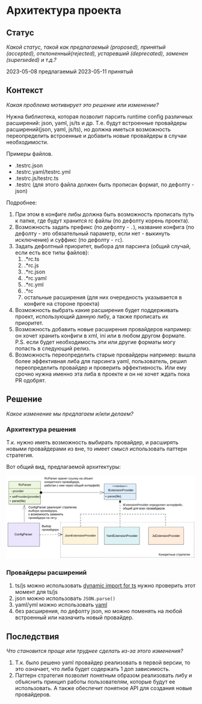 # Архитектура проекта

## Статус

*Какой статус, такой как предлагаемый (proposed), принятый (accepted), отклоненный(rejected), устаревший (deprecated), заменен (superseded) и т.д.?*

2023-05-08 предлагаемый
2023-05-11 принятый

## Контекст

*Какая проблема мотивирует это решение или изменение?*

Нужна библиотека, которая позволит парсить runtime config различных расширений: json, yaml, js/ts и др. Т.е. будут встроенные провайдеры расширений(json, yaml, js/ts), но должна иметься возможность переопределить встроенные и добавить новые провайдеры в случаи необходимости.

Примеры файлов.

- .testrc.json
- .testrc.yaml/testrc.yml
- .testrc.js/testrc.ts
- .testrc (для этого файла должен быть прописан формат, по дефолту - json)

Подробнее:

1. При этом в конфиге либы должна быть возможность прописать путь к папке, где будут хранится rc файлы (по дефолту корень проекта).
2. Возможность задать префикс (по дефолту - `.`), название конфига (по дефолту - это обязательный параметр, если нет - выкинуть исключение) и суффикс (по дефолту - `rc`).
3. Задать дефолтный приоритет, выбора для парсинга (общий случай, если есть все типы файлов):
   1. .*rc.ts
   2. .*rc.js
   3. .*rc.json
   4. .*rc.yaml
   5. .*rc.yml
   6. .*rc
   7. остальные расширения (для них очередность указывается в конфиге на стороне проекта)
4. Возможность выбрать какие расширения будет поддерживать проект, использующий данную либу, а также прописать их приоритет.
5. Возможность добавить новые расширения провайдеров
   например: он хочет хранить конфиги в xml, ini или в любом другом формате.
   P.S. если будет необходимость эти или другие форматы могу попасть в следующий релиз.
6. Возможность переопределить старые провайдеры
   например: вышла более эффективная либа для парсинга yaml, пользователь, решил переопределить провайдер и проверить эффективность.
   Или ему срочно нужна именно эта либа в проекте и он не хочет ждать пока PR одобрят.

## Решение

*Какое изменение мы предлагаем и/или делаем?*

### Архитектура решения

Т.к. нужно иметь возможность выбирать провайдер, и расширять новыми провайдерами из вне, то имеет смысл использовать паттерн стратегия.

Вот общий вид, предлагаемой архитектуры:

![Архитектура config-parser с паттерном Стратегия](../../assets/img/arch.png)

### Провайдеры расширений

1. ts/js можно использовать [dynamic import for ts](https://www.typescriptlang.org/docs/handbook/release-notes/typescript-2-4.html#dynamic-import-expressions) нужно проверить этот момент для ts/js
2. json можно использовать `JSON.parse()`
3. yaml/yml можно использовать [yaml](https://www.npmjs.com/package/yaml)
4. без расширения, по дефолту json, но можно поменять на любой встроенный или назначить новый провайдер.

## Последствия

*Что становится проще или труднее сделать из-за этого изменения?*

1. Т.к. было решено yaml провайдер реализовать в первой версии, то это означает, что  либа  будет содержать 1 доп зависимость.
2. Паттерн стратегия позволит понятным образом реализовать либу и объяснить принцип работы пользователям, которые будут ее использовать. А также обеспечит понятное API для создания новые провайдеров.
